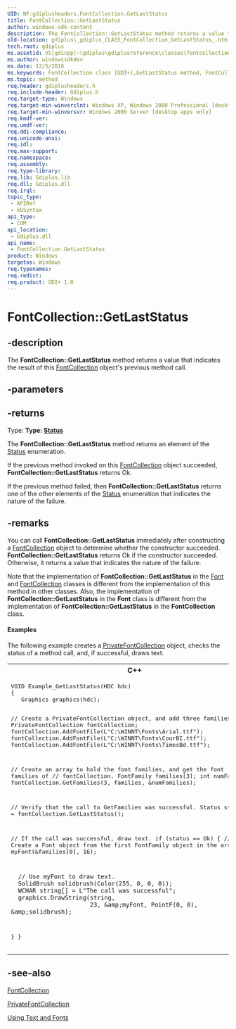 ```yaml
---
UID: NF:gdiplusheaders.FontCollection.GetLastStatus
title: FontCollection::GetLastStatus
author: windows-sdk-content
description: The FontCollection::GetLastStatus method returns a value that indicates the result of this FontCollection object's previous method call.
old-location: gdiplus\_gdiplus_CLASS_FontCollection_GetLastStatus_.htm
tech.root: gdiplus
ms.assetid: VS|gdicpp|~\gdiplus\gdiplusreference\classes\fontcollectionclass\fontcollectionmethods\getlaststatus_22.htm
ms.author: windowssdkdev
ms.date: 12/5/2018
ms.keywords: FontCollection class [GDI+],GetLastStatus method, FontCollection.GetLastStatus, FontCollection::GetLastStatus, GetLastStatus, GetLastStatus method [GDI+], GetLastStatus method [GDI+],FontCollection class, _gdiplus_CLASS_FontCollection_GetLastStatus_, gdiplus._gdiplus_CLASS_FontCollection_GetLastStatus_
ms.topic: method
req.header: gdiplusheaders.h
req.include-header: Gdiplus.h
req.target-type: Windows
req.target-min-winverclnt: Windows XP, Windows 2000 Professional [desktop apps only]
req.target-min-winversvr: Windows 2000 Server [desktop apps only]
req.kmdf-ver: 
req.umdf-ver: 
req.ddi-compliance: 
req.unicode-ansi: 
req.idl: 
req.max-support: 
req.namespace: 
req.assembly: 
req.type-library: 
req.lib: Gdiplus.lib
req.dll: Gdiplus.dll
req.irql: 
topic_type:
 - APIRef
 - kbSyntax
api_type:
 - COM
api_location:
 - Gdiplus.dll
api_name:
 - FontCollection.GetLastStatus
product: Windows
targetos: Windows
req.typenames: 
req.redist: 
req.product: GDI+ 1.0
---
```


# FontCollection::GetLastStatus


## -description


The <b>FontCollection::GetLastStatus</b> method returns a value that indicates the result of this <a href="https://msdn.microsoft.com/en-us/library/ms534438(v=VS.85).aspx">FontCollection</a> object's previous method call.


## -parameters






## -returns



Type: <strong>Type: <b><a href="https://msdn.microsoft.com/en-us/library/ms534175(v=VS.85).aspx">Status</a></b>
</strong>

The <b>FontCollection::GetLastStatus</b> method returns an element of the <a href="https://msdn.microsoft.com/en-us/library/ms534175(v=VS.85).aspx">Status</a> enumeration.

If the previous method invoked on this <a href="https://msdn.microsoft.com/en-us/library/ms534438(v=VS.85).aspx">FontCollection</a> object succeeded, <b>FontCollection::GetLastStatus</b> returns Ok.

If the previous method failed, then <b>FontCollection::GetLastStatus</b> returns one of the other elements of the <a href="https://msdn.microsoft.com/en-us/library/ms534175(v=VS.85).aspx">Status</a> enumeration that indicates the nature of the failure.




## -remarks



You can call <b>FontCollection::GetLastStatus</b> immediately after constructing a <a href="https://msdn.microsoft.com/en-us/library/ms534438(v=VS.85).aspx">FontCollection</a> object to determine whether the constructor succeeded. <b>FontCollection::GetLastStatus</b> returns Ok if the constructor succeeded. Otherwise, it returns a value that indicates the nature of the failure.

Note that the implementation of <b>FontCollection::GetLastStatus</b> in the <a href="https://msdn.microsoft.com/en-us/library/ms534437(v=VS.85).aspx">Font</a> and <a href="https://msdn.microsoft.com/en-us/library/ms534438(v=VS.85).aspx">FontCollection</a> classes is different from the implementation of this method in other classes. Also, the implementation of <b>FontCollection::GetLastStatus</b> in the <b>Font</b> class is different from the implementation of <b>FontCollection::GetLastStatus</b> in the <b>FontCollection</b> class.


#### Examples



The following example creates a <a href="https://msdn.microsoft.com/en-us/library/ms534491(v=VS.85).aspx">PrivateFontCollection</a> object, checks the status of a method call, and, if successful, draws text.

<div class="code"><span codelanguage="ManagedCPlusPlus"><table>
<tr>
<th>C++</th>
</tr>
<tr>
<td>
<pre>VOID Example_GetLastStatus(HDC hdc)
{
   Graphics graphics(hdc);

   // Create a PrivateFontCollection object, and add three families.
   PrivateFontCollection fontCollection;
   fontCollection.AddFontFile(L"C:\\WINNT\\Fonts\\Arial.ttf");
   fontCollection.AddFontFile(L"C:\\WINNT\\Fonts\\CourBI.ttf");
   fontCollection.AddFontFile(L"C:\\WINNT\\Fonts\\TimesBd.ttf");

   // Create an array to hold the font families, and get the font families of
   // fontCollection.
   FontFamily families[3];
   int numFamilies;
   fontCollection.GetFamilies(3, families, &amp;numFamilies);

   // Verify that the call to GetFamilies was successful.
   Status status = fontCollection.GetLastStatus();

   // If the call was successful, draw text.
   if (status == Ok)
   {
      // Create a Font object from the first FontFamily object in the array.
      Font myFont(&amp;families[0], 16);

      // Use myFont to draw text.
      SolidBrush solidbrush(Color(255, 0, 0, 0));
      WCHAR string[] = L"The call was successful";
      graphics.DrawString(string,
                          23, &amp;myFont, PointF(0, 0), &amp;solidbrush);
   }
}</pre>
</td>
</tr>
</table></span></div>



## -see-also




<a href="https://msdn.microsoft.com/en-us/library/ms534438(v=VS.85).aspx">FontCollection</a>



<a href="https://msdn.microsoft.com/en-us/library/ms534491(v=VS.85).aspx">PrivateFontCollection</a>



<a href="https://msdn.microsoft.com/en-us/library/ms533817(v=VS.85).aspx">Using Text and Fonts</a>
 

 

